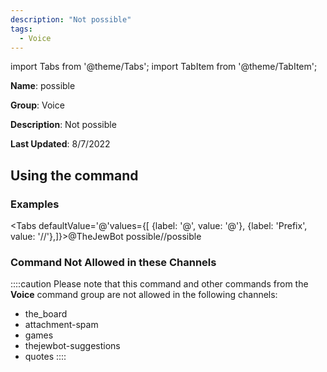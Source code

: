 ```yaml
---
description: "Not possible"
tags:
  - Voice
---
```

import Tabs from '@theme/Tabs';
import TabItem from '@theme/TabItem';

**Name**: possible

**Group**: Voice

**Description**: Not possible

**Last Updated**: 8/7/2022

## Using the command

### Examples
<Tabs defaultValue='@'values={[ {label: '@', value: '@'}, {label: 'Prefix', value: '//'},]}><TabItem value='@'>@TheJewBot possible</TabItem><TabItem value='//'>//possible</TabItem></Tabs>

### Command Not Allowed in these Channels
::::caution Please note that this command and other commands from the **Voice** command group are not allowed in the following channels:
- the_board
- attachment-spam
- games
- thejewbot-suggestions
- quotes
::::